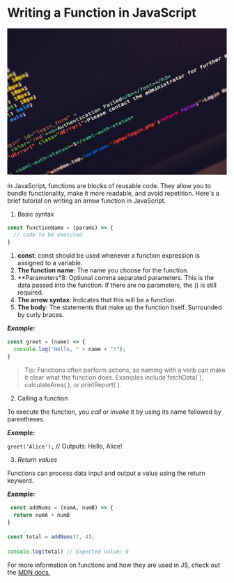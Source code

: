 # Writing a Function in JavaScript
![this id code img](codeimg.jpg)

In JavaScript, functions are blocks of reusable code. They allow you to bundle functionality, make it more readable, and avoid repetition. Here's a brief tutorial on writing an arrow function in JavaScript.

1. Basic syntax

```javascript
const functionName = (params) => {
  // code to be executed
} 
```

1. **const**: const should be used whenever a function expression is assigned to a variable.
2. **The function name**: The name you choose for the function.
3. **Parameters*8: Optional comma separated parameters. This is the data passed into the function. If there are no parameters, the () is still required.
4. **The arrow syntax**: Indicates that this will be a function.
5. **The body**: The statements that make up the function itself. Surrounded by curly braces.

***Example:***

```javascript
const greet = (name) => {
  console.log("Hello, " + name + "!");
} 
```

> Tip: Functions often perform actions, so naming with a verb can make it clear what the function does. Examples include fetchData( ), calculateArea( ), or printReport( ). 

2. Calling a function

To execute the function, you *call* or *invoke* it by using its name followed by parentheses.

***Example:***


`greet('Alice');` // Outputs: Hello, Alice!


3. *Return values*

Functions can process data input and output a value using the return keyword.

***Example:***

```javascript
 const addNums = (numA, numB) => {
  return numA + numB
}

const total = addNums(2, 4);

console.log(total) // Expected value: 6
 ```

For more information on functions and how they are used in JS, check out the [MDN docs.
](https://developer.mozilla.org/en-US/docs/Web/JavaScript/Guide/Functions)

